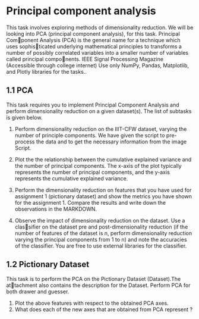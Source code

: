 # Principal component analysis
This task involves exploring methods of dimensionality reduction. We will be
looking into PCA (principal component analysis), for this task. Principal Component Analysis (PCA) is the general name for a technique which uses sophisticated underlying mathematical principles to transforms a number of possibly
correlated variables into a smaller number of variables called principal components. IEEE Signal Processing Magazine (Accessible through college internet)
Use only NumPy, Pandas, Matplotlib, and Plotly libraries for the tasks..
## 1.1 PCA
This task requires you to implement Principal Component Analysis and perform
dimensionality reduction on a given dataset(s). The list of subtasks is given
below.
1. Perform dimensionality reduction on the IIIT-CFW dataset, varying the
number of principle components. We have given the script to pre-process
the data and to get the necessary information from the image Script.
2. Plot the the relationship between the cumulative explained variance and
the number of principal components. The x-axis of the plot typically
represents the number of principal components, and the y-axis represents
the cumulative explained variance.
3. Perform the dimensionality reduction on features that you have used for
assignment 1 (pictionary dataset) and show the metrics you have shown for
the assignment 1. Compare the results and write down the observations
in the MARKDOWN.

4. Observe the impact of dimensionality reduction on the dataset. Use a classifier on the dataset pre and post-dimensionality reduction (if the number
of features of the dataset is n, perform dimensionality reduction varying
the principal components from 1 to n) and note the accuracies of the
classifier. You are free to use external libraries for the classifier.
## 1.2 Pictionary Dataset
This task is to perform the PCA on the Pictionary Dataset (Dataset).The attachment also contains the description for the Dataset. Perform PCA for both
drawer and guesser.
1. Plot the above features with respect to the obtained PCA axes.
2. What does each of the new axes that are obtained from PCA represent ?
